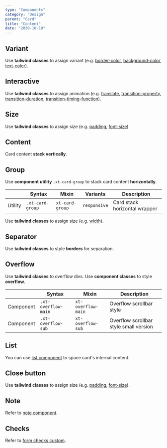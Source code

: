```yaml
---
type: "Components"
category: "Design"
parent: "Card"
title: "Content"
date: "2030-10-10"
---
```


## Variant

Use **tailwind classes** to assign variant (e.g. [border-color](https://tailwindcss.com/docs/border-color), [background-color](https://tailwindcss.com/docs/background-color), [text-color](https://tailwindcss.com/docs/text-color)).

<demo>
  <demoinline src="demos/components/card/variant">
  </demoinline>
</demo>

## Interactive

Use **tailwind classes** to assign animation (e.g. [translate](https://tailwindcss.com/docs/translate), [transition-property](https://tailwindcss.com/docs/transition-property), [transition-duration](https://tailwindcss.com/docs/transition-duration), [transition-timing-function](https://tailwindcss.com/docs/transition-timing-function)).

<demo>
  <demoinline src="demos/components/card/interactive">
  </demoinline>
</demo>

## Size

Use **tailwind classes** to assign size (e.g. [padding](https://tailwindcss.com/docs/padding), [font-size](https://tailwindcss.com/docs/font-size)).

<demo>
  <demoinline src="demos/components/card/size">
  </demoinline>
</demo>

## Content

Card content **stack vertically**.

<demo>
  <demoinline src="demos/components/card/content">
  </demoinline>
</demo>

## Group

Use **component utility** `.xt-card-group` to stack card content **horizontally**.

<div class="xt-overflow-sub overflow-y-hidden overflow-x-scroll my-5 xt-my-auto w-full">

|                      | Syntax                          | Mixin            | Variants               | Description                   |
| ----------------------- | ----------------------------------------- | -----------------------------| ----------------------------- | ----------------------------- |
| Utility                  | `.xt-card-group`       | `xt-card-group`                | `responsive`                | Card stack horizontal wrapper           |

</div>

Use **tailwind classes** to assign size (e.g. [width](https://tailwindcss.com/docs/width)).

<demo>
  <demoinline src="demos/components/card/group">
  </demoinline>
</demo>

## Separator

Use **tailwind classes** to style **borders** for separation.

<demo>
  <demoinline src="demos/components/card/separator">
  </demoinline>
</demo>

## Overflow

Use **tailwind classes** to overflow divs. Use **component classes** to style **overflow**.

<div class="xt-overflow-sub overflow-y-hidden overflow-x-scroll my-5 xt-my-auto w-full">

|               | Syntax                          | Mixin               | Description                   |
| ----------------------- | ----------------------------------------- | ----------------------------- | ----------------------------- |
| Component                  | `.xt-overflow-main`                     | `xt-overflow-main`                | Overflow scrollbar style            |
| Component                  | `.xt-overflow-sub`                     | `xt-overflow-sub`                | Overflow scrollbar style small version            |

</div>

<demo>
  <demoinline src="demos/components/card/overflow-y">
  </demoinline>
</demo>

## List

You can use [list component](/components/list) to space card's internal content.

<demo>
  <demoinline src="demos/components/card/list">
  </demoinline>
</demo>

## Close button

Use **tailwind classes** to assign size (e.g. [padding](https://tailwindcss.com/docs/padding), [font-size](https://tailwindcss.com/docs/font-size)).

<demo>
  <demoinline src="demos/components/card/close">
  </demoinline>
</demo>

## Note

Refer to [note component](/components/note).

## Checks

Refer to [form checks custom](/components/form/addon#checks-custom).
